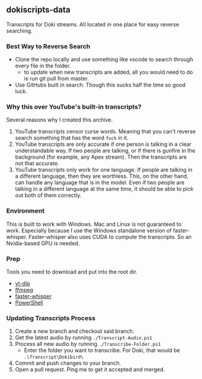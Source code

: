 ## dokiscripts-data
Transcripts for Doki streams. All located in one place for easy reverse searching.

### Best Way to Reverse Search
- Clone the repo locally and use something like vscode to search through every file in the folder.
    - to update when new transcripts are added, all you would need to do is run git pull from master.
- Use GitHubs built in search. Though this sucks half the time so good luck.

### Why this over YouTube's built-in transcripts?
Several reasons why I created this archive.
1. YouTube transcripts censor curse words. Meaning that you can't reverse search something that has the word `fuck` in it.
2. YouTube transcripts are only accurate if one person is talking in a clear understandable way. If two people are talking, or if there is gunfire in the background (for example, any Apex stream). Then the transcripts are not that accurate.
3. YouTube transcripts only work for one language. If people are talking in a different language, then they are worthless. This, on the other hand, can handle any language that is in the model. Even if two people are talking in a different language at the same time, it should be able to pick out both of them correctly.

### Environment
This is built to work with Windows. Mac and Linux is not guaranteed to work. Especially because I use the Windows standalone version of faster-whisper.
Faster-whisper also uses CUDA to compute the transcripts. So an Nvidia-based GPU is needed.

### Prep
Tools you need to download and put into the root dir.
- [yt-dlp](https://github.com/yt-dlp/yt-dlp)
- [ffmpeg](https://github.com/FFmpeg/FFmpeg)
- [faster-whisper](https://github.com/Purfview/whisper-standalone-win)
- [PowerShell](https://github.com/PowerShell/PowerShell)

### Updating Transcripts Process
1. Create a new branch and checkout said branch.
2. Get the latest audio by running `./Transcript-Audio.ps1`
3. Process all new audio by running `./Transcribe-Folder.ps1`
    - Enter the folder you want to transcribe. For Doki, that would be `.\Transcript\Dokibird\`
4. Commit and push changes to your branch.
5. Open a pull request. Ping me to get it accepted and merged.
